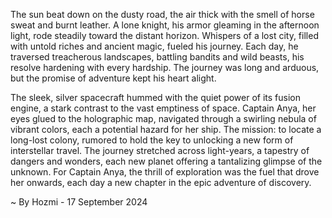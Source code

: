 
The sun beat down on the dusty road, the air thick with the smell of horse sweat and burnt leather.  A lone knight, his armor gleaming in the afternoon light, rode steadily toward the distant horizon.  Whispers of a lost city, filled with untold riches and ancient magic, fueled his journey.  Each day, he traversed treacherous landscapes, battling bandits and wild beasts, his resolve hardening with every hardship.  The journey was long and arduous, but the promise of adventure kept his heart alight.

The sleek, silver spacecraft hummed with the quiet power of its fusion engine, a stark contrast to the vast emptiness of space. Captain Anya, her eyes glued to the holographic map, navigated through a swirling nebula of vibrant colors, each a potential hazard for her ship.  The mission: to locate a long-lost colony, rumored to hold the key to unlocking a new form of interstellar travel.  The journey stretched across light-years, a tapestry of dangers and wonders, each new planet offering a tantalizing glimpse of the unknown.  For Captain Anya, the thrill of exploration was the fuel that drove her onwards, each day a new chapter in the epic adventure of discovery. 

~ By Hozmi - 17 September 2024
